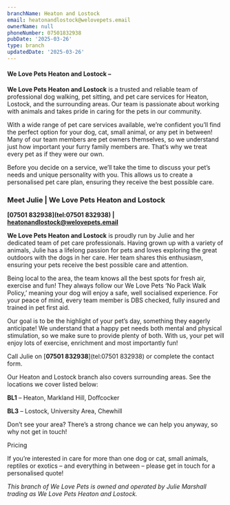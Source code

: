 ```yaml
---
branchName: Heaton and Lostock
email: heatonandlostock@welovepets.email
ownerName: null
phoneNumber: 07501832938
pubDate: '2025-03-26'
type: branch
updatedDate: '2025-03-26'
---
```


#### **We Love Pets Heaton and Lostock –**

**We Love Pets Heaton and Lostock** is a trusted and reliable team of professional dog walking, pet sitting, and pet care services for Heaton, Lostock, and the surrounding areas. Our team is passionate about working with animals and takes pride in caring for the pets in our community.

With a wide range of pet care services available, we’re confident you’ll find the perfect option for your dog, cat, small animal, or any pet in between! Many of our team members are pet owners themselves, so we understand just how important your furry family members are. That’s why we treat every pet as if they were our own.

Before you decide on a service, we’ll take the time to discuss your pet’s needs and unique personality with you. This allows us to create a personalised pet care plan, ensuring they receive the best possible care.

### **Meet** **Julie** **| We Love Pets Heaton and Lostock**

**[07501 832938](tel:07501 832938) | [heatonandlostock@welovepets.email](mailto:heatonandlostock@welovepets.email)**

**We Love Pets Heaton and Lostock** is proudly run by Julie and her dedicated team of pet care professionals. Having grown up with a variety of animals, Julie has a lifelong passion for pets and loves exploring the great outdoors with the dogs in her care. Her team shares this enthusiasm, ensuring your pets receive the best possible care and attention.

Being local to the area, the team knows all the best spots for fresh air, exercise and fun! They always follow our We Love Pets ‘No Pack Walk Policy,’ meaning your dog will enjoy a safe, well socialised experience. For your peace of mind, every team member is DBS checked, fully insured and trained in pet first aid.

Our goal is to be the highlight of your pet’s day, something they eagerly anticipate! We understand that a happy pet needs both mental and physical stimulation, so we make sure to provide plenty of both. With us, your pet will enjoy lots of exercise, enrichment and most importantly fun!

Call Julie on [**07501 832938**](tel:07501 832938) or complete the contact form.

Our Heaton and Lostock branch also covers surrounding areas. See the locations we cover listed below:

**BL1** – Heaton, Markland Hill, Doffcocker

**BL3** – Lostock, University Area, Chewhill

Don’t see your area? There’s a strong chance we can help you anyway, so why not get in touch!

Pricing

If you’re interested in care for more than one dog or cat, small animals, reptiles or exotics – and everything in between – please get in touch for a personalised quote!

*This branch of We Love Pets is owned and operated by Julie Marshall trading as We Love Pets Heaton and Lostock.*

